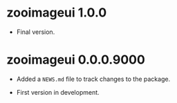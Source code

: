 # zooimageui 1.0.0

-   Final version.

# zooimageui 0.0.0.9000

-   Added a `NEWS.md` file to track changes to the package.

-   First version in development.

